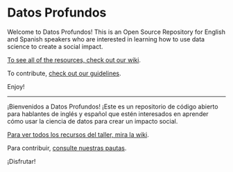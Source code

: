 # Datos Profundos

Welcome to Datos Profundos! This is an Open Source Repository for English and Spanish speakers who are interested in learning how to use data science to create a social impact.

[To see all of the resources, check out our wiki](https://github.com/jesmith14/DatosProfundos/wiki).

To contribute, [check out our guidelines](https://github.com/jesmith14/DatosProfundos/blob/master/CONTRIBUTING.md).

Enjoy!

***

¡Bienvenidos a Datos Profundos! ¡Este es un repositorio de código abierto para hablantes de inglés y español que estén interesados en aprender cómo usar la ciencia de datos para crear un impacto social.

[Para ver todos los recursos del taller, mira la wiki](https://github.com/jesmith14/DatosProfundos/wiki).

Para contribuir, [consulte nuestras pautas](https://github.com/jesmith14/DatosProfundos/blob/master/CONTRIBUTING.md).

¡Disfrutar!
